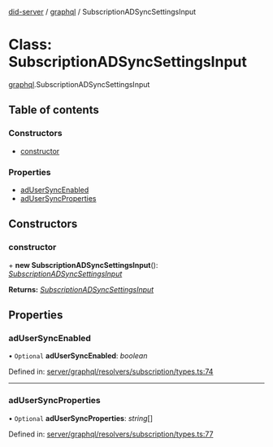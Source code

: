 [did-server](../README.md) / [graphql](../modules/graphql.md) / SubscriptionADSyncSettingsInput

# Class: SubscriptionADSyncSettingsInput

[graphql](../modules/graphql.md).SubscriptionADSyncSettingsInput

## Table of contents

### Constructors

- [constructor](graphql.subscriptionadsyncsettingsinput.md#constructor)

### Properties

- [adUserSyncEnabled](graphql.subscriptionadsyncsettingsinput.md#adusersyncenabled)
- [adUserSyncProperties](graphql.subscriptionadsyncsettingsinput.md#adusersyncproperties)

## Constructors

### constructor

\+ **new SubscriptionADSyncSettingsInput**(): [*SubscriptionADSyncSettingsInput*](graphql.subscriptionadsyncsettingsinput.md)

**Returns:** [*SubscriptionADSyncSettingsInput*](graphql.subscriptionadsyncsettingsinput.md)

## Properties

### adUserSyncEnabled

• `Optional` **adUserSyncEnabled**: *boolean*

Defined in: [server/graphql/resolvers/subscription/types.ts:74](https://github.com/Puzzlepart/did/blob/4fe732f3/server/graphql/resolvers/subscription/types.ts#L74)

___

### adUserSyncProperties

• `Optional` **adUserSyncProperties**: *string*[]

Defined in: [server/graphql/resolvers/subscription/types.ts:77](https://github.com/Puzzlepart/did/blob/4fe732f3/server/graphql/resolvers/subscription/types.ts#L77)
